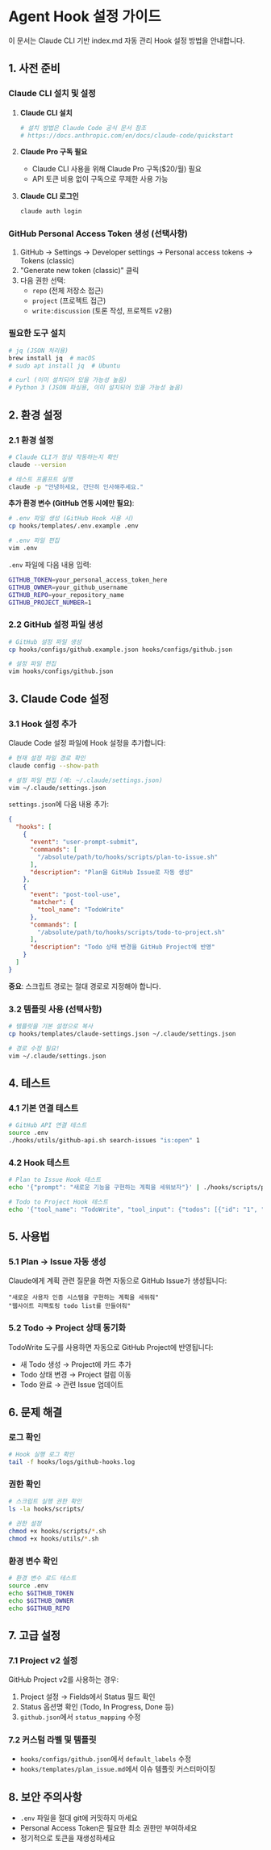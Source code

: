 # Agent Hook 설정 가이드

이 문서는 Claude CLI 기반 index.md 자동 관리 Hook 설정 방법을 안내합니다.

## 1. 사전 준비

### Claude CLI 설치 및 설정

1. **Claude CLI 설치**
   ```bash
   # 설치 방법은 Claude Code 공식 문서 참조
   # https://docs.anthropic.com/en/docs/claude-code/quickstart
   ```

2. **Claude Pro 구독 필요**
   - Claude CLI 사용을 위해 Claude Pro 구독($20/월) 필요
   - API 토큰 비용 없이 구독으로 무제한 사용 가능

3. **Claude CLI 로그인**
   ```bash
   claude auth login
   ```

### GitHub Personal Access Token 생성 (선택사항)

1. GitHub → Settings → Developer settings → Personal access tokens → Tokens (classic)
2. "Generate new token (classic)" 클릭
3. 다음 권한 선택:
   - `repo` (전체 저장소 접근)
   - `project` (프로젝트 접근)
   - `write:discussion` (토론 작성, 프로젝트 v2용)

### 필요한 도구 설치

```bash
# jq (JSON 처리용)
brew install jq  # macOS
# sudo apt install jq  # Ubuntu

# curl (이미 설치되어 있을 가능성 높음)
# Python 3 (JSON 파싱용, 이미 설치되어 있을 가능성 높음)
```

## 2. 환경 설정

### 2.1 환경 설정

```bash
# Claude CLI가 정상 작동하는지 확인
claude --version

# 테스트 프롬프트 실행
claude -p "안녕하세요, 간단히 인사해주세요."
```

**추가 환경 변수 (GitHub 연동 시에만 필요)**:
```bash
# .env 파일 생성 (GitHub Hook 사용 시)
cp hooks/templates/.env.example .env

# .env 파일 편집
vim .env
```

`.env` 파일에 다음 내용 입력:
```bash
GITHUB_TOKEN=your_personal_access_token_here
GITHUB_OWNER=your_github_username  
GITHUB_REPO=your_repository_name
GITHUB_PROJECT_NUMBER=1
```

### 2.2 GitHub 설정 파일 생성

```bash
# GitHub 설정 파일 생성
cp hooks/configs/github.example.json hooks/configs/github.json

# 설정 파일 편집
vim hooks/configs/github.json
```

## 3. Claude Code 설정

### 3.1 Hook 설정 추가

Claude Code 설정 파일에 Hook 설정을 추가합니다:

```bash
# 현재 설정 파일 경로 확인
claude config --show-path

# 설정 파일 편집 (예: ~/.claude/settings.json)
vim ~/.claude/settings.json
```

`settings.json`에 다음 내용 추가:

```json
{
  "hooks": [
    {
      "event": "user-prompt-submit", 
      "commands": [
        "/absolute/path/to/hooks/scripts/plan-to-issue.sh"
      ],
      "description": "Plan을 GitHub Issue로 자동 생성"
    },
    {
      "event": "post-tool-use",
      "matcher": {
        "tool_name": "TodoWrite"
      },
      "commands": [
        "/absolute/path/to/hooks/scripts/todo-to-project.sh"
      ],
      "description": "Todo 상태 변경을 GitHub Project에 반영"
    }
  ]
}
```

**중요**: 스크립트 경로는 절대 경로로 지정해야 합니다.

### 3.2 템플릿 사용 (선택사항)

```bash
# 템플릿을 기본 설정으로 복사
cp hooks/templates/claude-settings.json ~/.claude/settings.json

# 경로 수정 필요!
vim ~/.claude/settings.json
```

## 4. 테스트

### 4.1 기본 연결 테스트

```bash
# GitHub API 연결 테스트
source .env
./hooks/utils/github-api.sh search-issues "is:open" 1
```

### 4.2 Hook 테스트

```bash
# Plan to Issue Hook 테스트
echo '{"prompt": "새로운 기능을 구현하는 계획을 세워보자"}' | ./hooks/scripts/plan-to-issue.sh

# Todo to Project Hook 테스트  
echo '{"tool_name": "TodoWrite", "tool_input": {"todos": [{"id": "1", "content": "테스트", "status": "pending", "priority": "high"}]}}' | ./hooks/scripts/todo-to-project.sh
```

## 5. 사용법

### 5.1 Plan → Issue 자동 생성

Claude에게 계획 관련 질문을 하면 자동으로 GitHub Issue가 생성됩니다:

```
"새로운 사용자 인증 시스템을 구현하는 계획을 세워줘"
"웹사이트 리팩토링 todo list를 만들어줘"
```

### 5.2 Todo → Project 상태 동기화

TodoWrite 도구를 사용하면 자동으로 GitHub Project에 반영됩니다:

- 새 Todo 생성 → Project에 카드 추가
- Todo 상태 변경 → Project 컬럼 이동
- Todo 완료 → 관련 Issue 업데이트

## 6. 문제 해결

### 로그 확인

```bash
# Hook 실행 로그 확인
tail -f hooks/logs/github-hooks.log
```

### 권한 확인

```bash
# 스크립트 실행 권한 확인
ls -la hooks/scripts/

# 권한 설정
chmod +x hooks/scripts/*.sh
chmod +x hooks/utils/*.sh
```

### 환경 변수 확인

```bash
# 환경 변수 로드 테스트
source .env
echo $GITHUB_TOKEN
echo $GITHUB_OWNER
echo $GITHUB_REPO
```

## 7. 고급 설정

### 7.1 Project v2 설정

GitHub Project v2를 사용하는 경우:

1. Project 설정 → Fields에서 Status 필드 확인
2. Status 옵션명 확인 (Todo, In Progress, Done 등)
3. `github.json`에서 `status_mapping` 수정

### 7.2 커스텀 라벨 및 템플릿

- `hooks/configs/github.json`에서 `default_labels` 수정
- `hooks/templates/plan_issue.md`에서 이슈 템플릿 커스터마이징

## 8. 보안 주의사항

- `.env` 파일을 절대 git에 커밋하지 마세요
- Personal Access Token은 필요한 최소 권한만 부여하세요
- 정기적으로 토큰을 재생성하세요